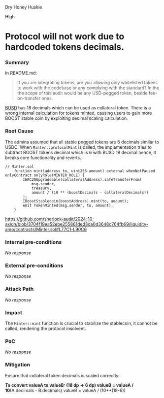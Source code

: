 Dry Honey Huskie

High

# Protocol will not work due to hardcoded tokens decimals.

### Summary

In README.md:
> If you are integrating tokens, are you allowing only whitelisted tokens to work with the codebase or any complying with the standard?
> In the the scope of this audit would be any USD-pegged token, beside fee-on-transfer ones.



[BUSD](https://bscscan.com/address/0xe9e7CEA3DedcA5984780Bafc599bD69ADd087D56#readContract) has 18 decimals which can be used as collateral token. There is a wrong internal calculation for tokens minted, causing users to gain more BOOST stable coin by exploiting decimal scaling calculation.

### Root Cause

The admins assumed that all stable pegged tokens are 6 decimals similar to USDC. When `Minter::protocolMint` is called, the implementation tries to subtract BOOST tokens decimal which is 6 with BUSD 18 decimal hence, it breaks core functionality and reverts.
```solidity
// Minter.sol
    function mint(address to, uint256 amount) external whenNotPaused onlyContract onlyRole(MINTER_ROLE) {
        IERC20Upgradeable(collateralAddress).safeTransferFrom(
            msg.sender,
            treasury,
            amount / (10 ** (boostDecimals - collateralDecimals))
        );
        IBoostStablecoin(boostAddress).mint(to, amount);
        emit TokenMinted(msg.sender, to, amount);
    }

```

https://github.com/sherlock-audit/2024-10-axion/blob/3704f19ea52ebe255861ded3da0d3648c764fb69/liquidity-amo/contracts/Minter.sol#L77C1-L90C6



### Internal pre-conditions

_No response_

### External pre-conditions

_No response_

### Attack Path

_No response_

### Impact

The `Minter::mint` function is crucial to stabilize the stablecoin, it cannot be called, rendering the protocol insolvent.

### PoC

_No response_

### Mitigation

Ensure that collateral token decimals is scaled correctly:

**To convert valueA to valueB: (18 dp -> 6 dp)
    valueB = valueA / 10**(A.decimals - B.decimals)
    valueB = valueA / (10**(18-6))
